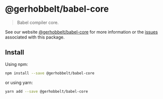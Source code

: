 # @gerhobbelt/babel-core

> Babel compiler core.

See our website [@gerhobbelt/babel-core](https://new.babeljs.io/docs/en/next/babel-core.html) for more information or the [issues](https://github.com/babel/babel/issues?utf8=%E2%9C%93&q=is%3Aissue+label%3A%22pkg%3A%20core%22+is%3Aopen) associated with this package.

## Install

Using npm:

```sh
npm install --save @gerhobbelt/babel-core
```

or using yarn:

```sh
yarn add --save @gerhobbelt/babel-core
```
